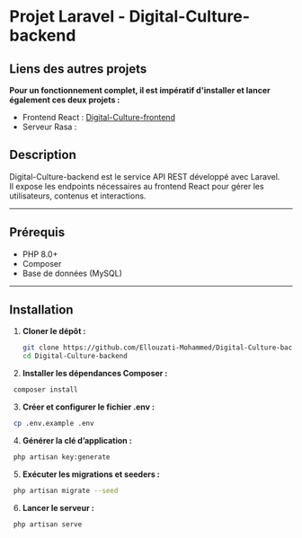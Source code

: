 # Projet Laravel - Digital-Culture-backend


## Liens des autres projets 

**Pour un fonctionnement complet, il est impératif d'installer et lancer également ces deux projets :**

- Frontend React : [Digital-Culture-frontend](https://github.com/Ellouzati-Mohammed/Digital-Culture-frontend)  
- Serveur Rasa : 
  
## Description

Digital-Culture-backend est le service API REST développé avec Laravel.  
Il expose les endpoints nécessaires au frontend React pour gérer les utilisateurs, contenus et interactions.

---

## Prérequis

- PHP 8.0+  
- Composer  
- Base de données (MySQL)  

---

## Installation

1. **Cloner le dépôt :**  
   ```bash
   git clone https://github.com/Ellouzati-Mohammed/Digital-Culture-backend
   cd Digital-Culture-backend
   ```

 2. **Installer les dépendances Composer :** 
 ```bash
  composer install
 ```

 3. **Créer et configurer le fichier .env :** 
 ```bash
  cp .env.example .env
 ```

4. **Générer la clé d’application :** 
 ```bash
  php artisan key:generate
 ```

5. **Exécuter les migrations et seeders :** 
 ```bash
  php artisan migrate --seed
 ```

6. **Lancer le serveur :** 
 ```bash
  php artisan serve
 ```


